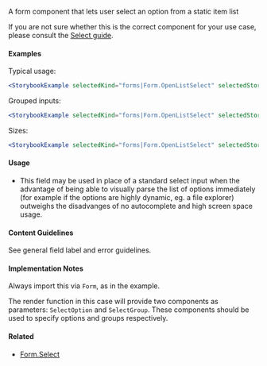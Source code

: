 A form component that lets user select an option from a static item list

If you are not sure whether this is the correct component for your use case, please consult the
[Select guide](#!/Select%20Components).

#### Examples

Typical usage:

```jsx noeditor
<StorybookExample selectedKind="forms|Form.OpenListSelect" selectedStory="default" height="300px" />
```

Grouped inputs:

```jsx noeditor
<StorybookExample selectedKind="forms|Form.OpenListSelect" selectedStory="grouped" height="300px" />
```

Sizes:

```jsx noeditor
<StorybookExample selectedKind="forms|Form.OpenListSelect" selectedStory="sizes" height="300px" />
```

#### Usage

- This field may be used in place of a standard select input when the advantage of being able to visually parse the list of options immediately (for example if the options are highly dynamic, eg. a file explorer) outweighs the disadvanges of no autocomplete and high screen space usage.

#### Content Guidelines

See general field label and error guidelines.

#### Implementation Notes

Always import this via `Form`, as in the example.

The render function in this case will provide two components as parameters: `SelectOption` and `SelectGroup`.
These components should be used to specify options and groups respectively.

#### Related

- [Form.Select](#!/Form.Select)
